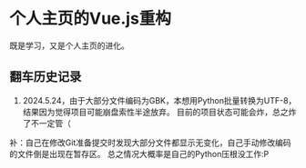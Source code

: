 # 个人主页的Vue.js重构

既是学习，又是个人主页的进化。

## 翻车历史记录

1. 2024.5.24，由于大部分文件编码为GBK，本想用Python批量转换为UTF-8，结果因为觉得项目可能崩盘索性半途放弃。
  目前的项目状态可能会炸，总之炸了不一定管（
  
  补：自己在修改Git准备提交时发现大部分文件都显示无变化，自己手动修改编码的文件倒是出现在暂存区。
  总之情况大概率是自己的Python压根没工作:P

